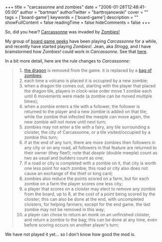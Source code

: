 +++
title = "carcassonne and zombies"
date = "2006-01-28T12:48:41-05:00"
author = "bartman"
authorTwitter = "barttrojanowski"
cover = ""
tags = ['board-game']
keywords = ['board-game']
description = ""
showFullContent = false
readingTime = false
hideComments = false
+++

<p>
So, did you hear?  <a href=http://www.boardgamegeek.com/game/822>Carcassonne</a> was invaded by <a href=http://www.boardgamegeek.com/game/2471>Zombies!</a>
</p>

<p>
My group of <a href=http://www.boardgamegeek.com/>board game geeks</a> have been playing <i>Carcassonne</i> for a while, and recently have started playing <i>Zombies!</i>.  Jean, aka <i>Strogg</i>, and I have brainstormed how <i>Zombies!</i> could work in <i>Carcassonne</i>.  See that <a href=http://pastebin.com/527575>here</a>.
</p>

<p>
In a bit more detail, here are the rule changes to <i>Carcassonne</i>:
<blockquote>
  <ol>
    <li><a href=http://www.boardgamegeek.com/game/15158>the dragon</a> is removed from the game.  it is replaced by a <a href=http://www.thegameshop.ca/bagozombies.html>bag of zombies</a>;
    <li>each time a volcano is placed it is occupied by a new zombie;
    <li>when a dragon tile comes out, starting with the player that placed the dragon tile, players in clock-wise order move 1 zombie each until 6 movements were made (a zombie can be moved multiple times);
    <li>when a zombie enters a tile with a follower, the follower is returned to the player and a new zombie is added on that tile; while the zombie that infected the meeple can move again, the new zombie will not move until next turn;
    <li>zombies may not enter a tile with a fairy, any tile surrounding a cloister, the city of Carcassonne, or a tile visited/occupied by a zombie this turn;
    <li>if at the end of any turn, there are more zombies then followers in any city or on any road, all followers in that feature are returned to their owner (they flee!); note that <i>deeple</i> (double meeple) count as two as usual and builders count as one;
    <li>if a road or city is completed with a zombie on it, that city is worth one less point for each zombie; this road or city also does not cause an exchange of the thief or king card;
    <li>zombies also reduce the points scored on a farm, but for each zombie on a farm the player scores one less city;
    <li>a player that scores on a cloister may elect to remove any zombie from the board, up to 8, at the cost of a point being scored by the cloister; this can also be done at the end, with uncompleted cloisters, for helping farmers; except for the end game, the last zombie may not be removed in this way;
    <li>a player can chose to return an monk on an unfinished cloister, and return a zombie to the bag; this can be done at any time, even before scoring occurs on another player's turn;
  </ol>
</blockquote>
</p>

<p>
We have not played it yet... so I don't know how good the mod is.
</p>
